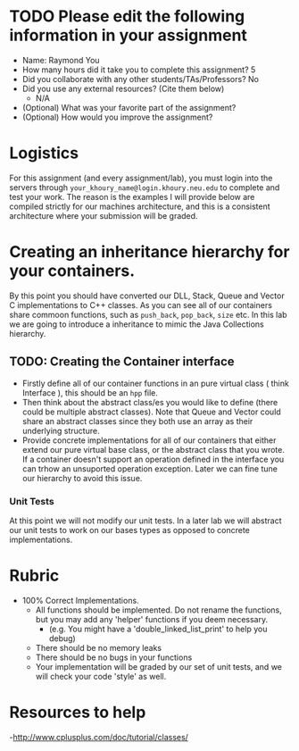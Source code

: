 # TODO Please edit the following information in your assignment

- Name: Raymond You
- How many hours did it take you to complete this assignment? 5
- Did you collaborate with any other students/TAs/Professors? No
- Did you use any external resources? (Cite them below)
  - N/A
- (Optional) What was your favorite part of the assignment?
- (Optional) How would you improve the assignment?

# Logistics

For this assignment (and every assignment/lab), you must login into the servers through `your_khoury_name@login.khoury.neu.edu` to complete and test your work. The reason is the examples I will provide below are compiled strictly for our machines architecture, and this is a consistent architecture where your submission will be graded.


# Creating an inheritance hierarchy for your containers. 

By this point you should have converted our DLL, Stack, Queue and Vector C implementations to C++ classes.
As you can see all of our containers share commoon functions, such as ```push_back```, ```pop_back```, ```size``` etc.
In this lab we are going to introduce a inheritance to mimic the Java Collections hierarchy.

## TODO: Creating the Container interface

* Firstly define all of our container functions in an pure virtual class ( think Interface ), this should be an ```hpp``` file.
* Then think about the abstract class/es you would like to define (there could be multiple abstract classes). Note that
Queue and Vector could share an abstract classes since they both use an array as their underlying structure. 
* Provide concrete implementations for all of our containers that either extend our pure virtual base class, or the abstract
class that you wrote. If a container doesn't support an operation defined in the interface you can trhow an unsuported operation
exception. Later we can fine tune our hierarchy to avoid this issue. 




### Unit Tests

At this point we will not modify our unit tests. In a later lab we will abstract our unit tests to work on our bases types as 
opposed to concrete implementations.

# Rubric

- 100% Correct Implementations.
  - All functions should be implemented. Do not rename the functions, but you may add any 'helper' functions if you deem necessary.
    - (e.g. You might have a 'double_linked_list_print' to help you debug)
  - There should be no memory leaks
  - There should be no bugs in your functions 
  - Your implementation will be graded by our set of unit tests, and we will check your code 'style' as well.

# Resources to help

-http://www.cplusplus.com/doc/tutorial/classes/
  



